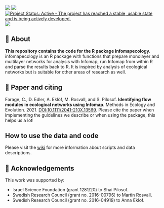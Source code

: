 <!-- 
library(badger)
badger::badge_doi(doi = "10.1111/2041-210X.13569", color = 'orange')
badger::badge_lifecycle(stage = 'stable', color = 'green')
badger::badge_repostatus(status = 'Active')
badger::badge_custom(x = 'devtools installation', y = 'v2.0', color = 'yellow')
-->


<!--
* Make sure Infomap’s basics fits the latest version
* Makes the packages in Installation are the dependencies
* Are installation instructions still correct? Try to follow them
* Examples should be accompanied with figures whenever possioble
-->

[![](https://img.shields.io/badge/doi-10.1111/2041--210X.13569-orange.svg)](https://doi.org/10.1111/2041-210X.13569) [![](https://img.shields.io/badge/lifecycle-stable-green.svg)](https://lifecycle.r-lib.org/articles/stages.html#stable) [![Project Status: Active - The project has reached a stable, usable state and is being actively developed.](https://www.repostatus.org/badges/latest/active.svg)](https://www.repostatus.org/#active) ![](https://img.shields.io/badge/devtools%20installation-v2.0-yellow.svg)

## :wave: About
**This repository contains the code for the R package infomapecology.** infomapecology is an R package with functions that prepare monolayer and multilayer networks for analysis with Infomap, run Infomap from within R and parse the results back to R. It is inspired by analysis of ecological networks but is suitable for other areas of research as well.

## :page_facing_up: Paper and citing
Farage, C., D. Edler, A. Eklöf, M. Rosvall, and S. Pilosof. **Identifying flow modules in ecological networks using Infomap**. Methods in Ecology and Evolution. 2021. [DOI:10.1111/2041-210X.13569](https://onlinelibrary.wiley.com/doi/10.1111/2041-210X.13569). Please cite the paper when implementing the guidelines we describe or when using the package, this helps us a lot!

## How to use the data and code
Please visit the [wiki](https://github.com/Ecological-Complexity-Lab/eco_ILP/wiki) for more information about scripts and data descriptions.


## :green_heart: Acknowledgements
This work was supported by:
* Israel Science Foundation (grant 1281/20) to Shai Pilosof.
* Swedish Research Council (grant no. 2016-00796) to Martin Rosvall.
* Swedish Research Council (grant no. 2016-04919) to Anna Eklof.

